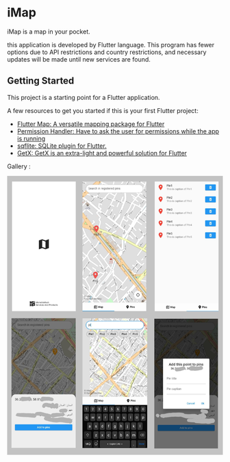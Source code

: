 # iMap

iMap is a map in your pocket.

this application is developed by Flutter language.
This program has fewer options due to API restrictions and country restrictions, and necessary updates will be made until new services are found.

## Getting Started

This project is a starting point for a Flutter application.

A few resources to get you started if this is your first Flutter project:

- [Flutter Map: A versatile mapping package for Flutter](https://pub.dev/packages/flutter_map)
- [Permission Handler: Have to ask the user for permissions while the app is running](https://pub.dev/packages/permission_handler)
- [sqflite: SQLite plugin for Flutter.](https://pub.dev/packages/sqflite)
- [GetX: GetX is an extra-light and powerful solution for Flutter](https://pub.dev/packages/get)

Gallery :

![image](https://github.com/HosseinMohebbikhah/iMap/blob/main/assets/imgs/readme.png)
